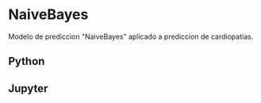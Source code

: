 # NaiveBayes

Modelo de prediccion "NaiveBayes" aplicado a prediccion de cardiopatias.

## Python


## Jupyter 
